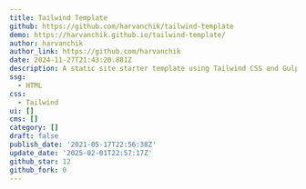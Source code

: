 ```yaml
---
title: Tailwind Template
github: https://github.com/harvanchik/tailwind-template
demo: https://harvanchik.github.io/tailwind-template/
author: harvanchik
author_link: https://github.com/harvanchik
date: 2024-11-27T21:43:20.881Z
description: A static site starter template using Tailwind CSS and Gulp.
ssg:
  - HTML
css:
  - Tailwind
ui: []
cms: []
category: []
draft: false
publish_date: '2021-05-17T22:56:38Z'
update_date: '2025-02-01T22:57:17Z'
github_star: 12
github_fork: 0
---
```

